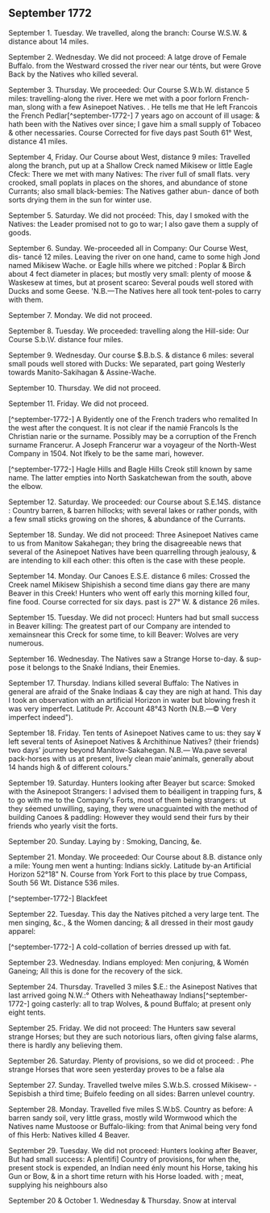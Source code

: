 ## September 1772

September 1. Tuesday. We travelled, along the branch: Course W.S.W. & distance about 14 miles.

September 2. Wednesday. We did not proceed: A latge drove of Female Buffalo. from the Westward crossed the river near our ténts, but were Grove Back by the Natives who killed several.

September 3. Thursday. We proceeded: Our Course S.W.b.W. distance 5 miles: travelling-along the river. Here we met with a poor forlorn French-man, slong with a few Asinepoet Natives. . He tells me that He left Francois the French Pedlar[^september-1772-] 7 years ago on account of ill usage: & hath been with the Natives over since; I gave him a small supply of Tobaceo & other necessaries. Course Corrected for five days past South 61° West, distance 41 miles.

September 4, Friday. Our Course about West, distance 9 miles: Travelled along the branch, put up at a Shallow Creck named Mikisew or little Eagle Cfeck: There we met with many Natives: The river full of small flats. very crooked, small poplats in places on the shores, and abundance of stone Currants; also small black-bemies: The Natives gather abun- dance of both sorts drying them in the sun for winter use.

September 5. Saturday. We did not procéed: This, day I smoked with the Natives: the Leader promised not to go to war; I also gave them a supply of goods.

September 6. Sunday. We-proceeded all in Company: Our Course West, dis- tancé 12 miles. Leaving the river on one hand, came to some high Jond named Mikisew Wache. or Eagle hills where we pitched : Poplar & Birch about 4 fect diameter in places; but mostly very small: plenty of moose & Waskesew at times, but at prosent scareo: Several pouds well stored with Ducks and some Geese. 'N.B.—The Natives here all took tent-poles to carry with them.

September 7. Monday. We did not proceed.

September 8. Tuesday. We proceeded: travelling along the Hill-side: Our Course S.b.\V. distance four miles.

September 9. Wednesday. Our course $.B.b.S. & distance 6 miles: several small pouds well stored with Ducks: We separated, part going Westerly towards Manito-Sakihagan & Assine-Wache.

September 10. Thursday. We did not proceed.

September 11. Friday. We did not proceed.

[^september-1772-] A Byidently one of the French traders who remalited In the west after the conquest. It is not clear if the namié Francols Is the Christian narie or the surname. Possibly may be a corruption of the French surname Francerur. A Joseph Francerur war a voyageur of the North-West Company in 1504. Not lfkely to be the same mari, however.

[^september-1772-] Hagle Hills and Bagle Hills Creok still known by same name. The latter empties into North Saskatchewan from the south, above the elbow.

September 12. Saturday. We proceeded: our Course about S.E.14S. distance : Country barren, & barren hillocks; with several lakes or rather ponds, with a few small sticks growing on the shores, & abundance of the Currants.

September 18. Sunday. We did not proceed: Three Asinepoet Natives came to us from Manitow Sakahegan; they bring the disagreeable news that several of the Asinepoet Natives have been quarrelling through jealousy, & are intending to kill each other: this often is the case with these people.

September 14. Monday. Our Canoes E.S.E. distance 6 miles: Crossed the Creek namel Mikisew Shipishish a second time dians gay there are many Beaver in this Creek! Hunters who went off early this morning killed four, fine food. Course corrected for six days. past is 27° W. & distance 26 miles.

September 15. Tuesday. We did not procecl: Hunters had but small success in Beaver killing: The greatest part of our Company are intended to xemainsnear this Creck for some time, to kill Beaver: Wolves are very numerous.

September 16. Wednesday. The Natives saw a Strange Horse to-day. & sup- pose it belongs to the Snaké Indians, their Enemies.

September 17. Thursday. Indians killed several Buffalo: The Natives in general are afraid of the Snake Indiaas & cay they are nigh at hand. This day I took an observation with an artificial Horizon in water but blowing fresh it was very imperfect. Latitude Pr. Account 48°43 North (N.B.—© Very imperfect indeed").

September 18. Friday. Ten tents of Asinepoet Natives came to us: they say ¥ left several tents of Asinepoet Natives & Archithinue Natives? (their friends) two days' journey beyond Manitow-Sakahegan. N.B.— Wa.pave several pack-horses with us at present, lively clean maie'animals, generally about 14 hands high & of different colours."

September 19. Saturday. Hunters looking after Beayer but scarce: Smoked with the Asinepoot Strangers: I advised them to béailigent in trapping furs, & to go with me to the Company's Forts, most of them being strangers: ut they séemed unwilling, saying, they were unacguainted with the method of building Canoes & paddling: However they would send their furs by their friends who yearly visit the forts.

September 20. Sunday. Laying by : Smoking, Dancing, &e.

September 21. Monday. We proceeded: Our Course about 8.B. distance only a mile: Young men went a hunting: Indians sickly. Latitude by-an Artificial Horizon 52°18" N. Course from York Fort to this place by true Compass, South 56 Wt. Distance 536 miles.

[^september-1772-] Blackfeet

September 22. Tuesday. This day the Natives pitched a very large tent. The men singing, &c., & the Women dancing; & all dressed in their most gaudy apparel:

[^september-1772-] A cold-collation of berries dressed up with fat.

September 23. Wednesday. Indians employed: Men conjuring, & Womén Ganeing; All this is done for the recovery of the sick.

September 24. Thursday. Travelled 3 miles $.E.: the Asinepost Natives that last arrived going N.W.:° Others with Neheathaway Indians[^september-1772-] going casterly: all to trap Wolves, & pound Buffalo; at present only eight tents.

September 25. Friday. We did not proceed: The Hunters saw several strange Horses; but they are such notorious liars, often giving false alarms, there is hardly any believing them.

September 26. Saturday. Plenty of provisions, so we did ot proceed: . Phe strange Horses that wore seen yesterday proves to be a false ala

September 27. Sunday. Travelled twelve miles S.W.b.S. crossed Mikisew- - Sepisbish a third time; Buifelo feeding on all sides: Barren unlevel country.

September 28. Monday. Travelled five miles S.W.bS. Country as before: A barren sandy soil, very little grass, mostly wild Wormwood which the Natives name Mustoose or Buffalo-liking: from that Animal being very fond of fhis Herb: Natives killed 4 Beaver.

September 29. Tuesday. We did not proceed: Hunters looking after Beaver, But had small success: A plentifi] Country of provisions, for when the, present stock is expended, an Indian need énly mount his Horse, taking his Gun or Bow, & in a short time return with his Horse loaded. with ; meat, supplying his neighbours also

September 20 & October 1. Wednesday & Thursday. Snow at interval 
